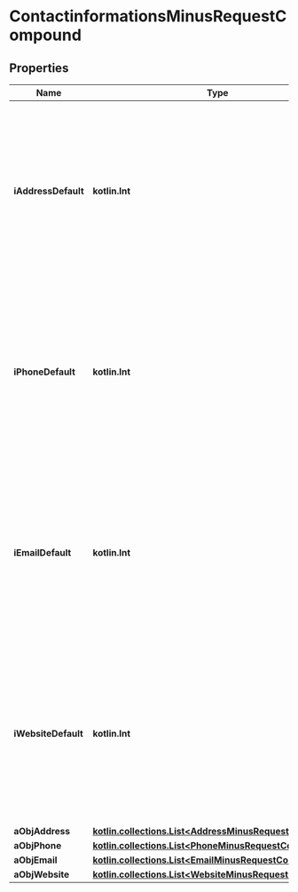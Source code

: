 
# ContactinformationsMinusRequestCompound

## Properties
Name | Type | Description | Notes
------------ | ------------- | ------------- | -------------
**iAddressDefault** | **kotlin.Int** | The index in the a_objAddress array (zero based index) representing the Address object that should become the default one.  You can leave the value to 0 if the array is empty. | 
**iPhoneDefault** | **kotlin.Int** | The index in the a_objPhone array (zero based index) representing the Phone object that should become the default one.  You can leave the value to 0 if the array is empty. | 
**iEmailDefault** | **kotlin.Int** | The index in the a_objEmail array (zero based index) representing the Email object that should become the default one.  You can leave the value to 0 if the array is empty. | 
**iWebsiteDefault** | **kotlin.Int** | The index in the a_objWebsite array (zero based index) representing the Website object that should become the default one.  You can leave the value to 0 if the array is empty. | 
**aObjAddress** | [**kotlin.collections.List&lt;AddressMinusRequestCompound&gt;**](AddressMinusRequestCompound.md) |  | 
**aObjPhone** | [**kotlin.collections.List&lt;PhoneMinusRequestCompound&gt;**](PhoneMinusRequestCompound.md) |  | 
**aObjEmail** | [**kotlin.collections.List&lt;EmailMinusRequestCompound&gt;**](EmailMinusRequestCompound.md) |  | 
**aObjWebsite** | [**kotlin.collections.List&lt;WebsiteMinusRequestCompound&gt;**](WebsiteMinusRequestCompound.md) |  | 



